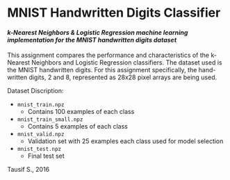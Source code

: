 # MNIST Handwritten Digits Classifier
#### _k-Nearest Neighbors & Logistic Regression machine learning implementation for the MNIST handwritten digits dataset_

This assignment compares the performance and characteristics of the k-Nearest Neighbors and Logistic Regression classifiers. The dataset used is the MNIST handwritten digits. For this assignment specifically, the hand-written digits, 2 and 8, represented as 28x28 pixel arrays are being used.

Dataset Discription:
* `mnist_train.npz`
  * Contains 100 examples of each class
* `mnist_train_small.npz`
  * Contains 5 examples of each class
* `mnist_valid.npz`
  * Validation set with 25 examples each class used for model selection
* `mnist_test.npz`
  * Final test set

Tausif S., 2016

